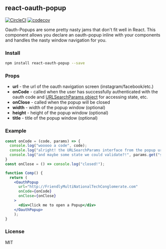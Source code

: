 ## react-oauth-popup

[![CircleCI](https://circleci.com/gh/Ramshackle-Jamathon/react-oauth-popup.svg?style=svg)](https://circleci.com/gh/Ramshackle-Jamathon/react-oauth-popup)
[![codecov](https://codecov.io/gh/Ramshackle-Jamathon/react-oauth-popup/branch/master/graph/badge.svg)](https://codecov.io/gh/Ramshackle-Jamathon/react-oauth-popup)

Oauth-Popups are some pretty nasty jams that don't fit well in React. This component allows you declare an oauth-popup inline with your components and handles the nasty window navigation for you.

### Install

```bash
npm install react-oauth-popup --save
```

### Props

* **url** - the url of the oauth navigation screen (instagram/facebook/etc.)
* **onCode** - called when the user has successfully authenticated with the oauth code and [URLSearchParams object](https://developer.mozilla.org/en-US/docs/Web/API/URLSearchParams) for accessing state, etc.
* **onClose** - called when the popup will be closed
* **width** - width of the popup window (optional)
* **height** - height of the popup window (optional)
* **title** - title of the popup window (optional)
### Example

```jsx
const onCode = (code, params) => {
  console.log("wooooo a code", code);
  console.log("alright! the URLSearchParams interface from the popup url", params);
  console.log("and maybe some state we could validate?!", params.get("state"));
}
const onClose = () => console.log("closed!");

function Comp() {
  return (
    <OauthPopup
      url="http://FriendlyMultiNationalTechConglomerate.com"
      onCode={onCode}
      onClose={onClose}
    >
      <div>Click me to open a Popup</div>
    </OauthPopup>
	);
}
```


### License

MIT
